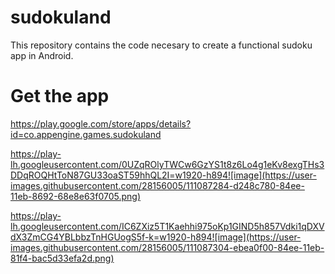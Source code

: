 # sudokuland
This repository contains the code necesary to create a functional sudoku app in Android.

# Get the app
https://play.google.com/store/apps/details?id=co.appengine.games.sudokuland

https://play-lh.googleusercontent.com/0UZqROlyTWCw6GzYS1t8z6Lo4g1eKv8exgTHs3DDqROQHtToN87GU33oaST59hhQL2I=w1920-h894![image](https://user-images.githubusercontent.com/28156005/111087284-d248c780-84ee-11eb-8692-68e8e63f0705.png)

https://play-lh.googleusercontent.com/IC6ZXiz5T1Kaehhi975oKp1GIND5h857Vdki1qDXVdX3ZmCG4YBLbbzTnHGUogS5f-k=w1920-h894![image](https://user-images.githubusercontent.com/28156005/111087304-ebea0f00-84ee-11eb-81f4-bac5d33efa2d.png)


